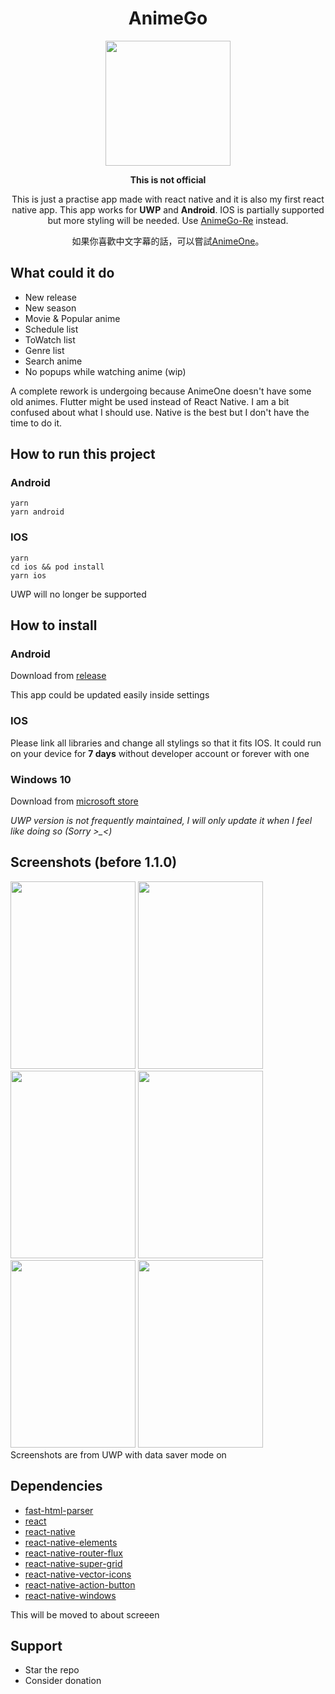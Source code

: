 <div align="center">
<h1>AnimeGo</h1>
<img src="https://raw.githubusercontent.com/HenryQuan/AnimeGo-Legacy/master/sketch/Icons/AppIcon.png" width="200px" height="200px" />

**This is not official**

This is just a practise app made with react native and it is also my first react native app.
This app works for **UWP** and **Android**. IOS is partially supported but more styling will be needed.
Use [AnimeGo-Re](https://github.com/HenryQuan/AnimeGo-Re/tree/85753e37de4023f038b591de7d832445a0eb55a3) instead.

如果你喜歡中文字幕的話，可以嘗試[AnimeOne](https://github.com/HenryQuan/AnimeOne)。
</div>

## What could it do
- New release
- New season
- Movie & Popular anime
- Schedule list
- ToWatch list
- Genre list
- Search anime
- No popups while watching anime (wip)

A complete rework is undergoing because AnimeOne doesn't have some old animes. Flutter might be used instead of React Native. I am a bit confused about what I should use. Native is the best but I don't have the time to do it. 

## How to run this project
### Android
~~~~
yarn
yarn android
~~~~
### IOS
~~~~
yarn
cd ios && pod install
yarn ios
~~~~

UWP will no longer be supported

## How to install
### **Android**
Download from [release](https://github.com/HenryQuan/React-Native-GoGoAnime/releases)

This app could be updated easily inside settings
### **IOS**
Please link all libraries and change all stylings so that it fits IOS. It could run on your device for **7 days** without developer account or forever with one
### **Windows 10**
Download from [microsoft store](https://www.microsoft.com/en-AU/store/p/anime-go/9mx3qr26zfdj?rtc=1)

*UWP version is not frequently maintained, I will only update it when I feel like doing so (Sorry >_<)*

## Screenshots (before 1.1.0)
<div>
  <img src="https://raw.githubusercontent.com/HenryQuan/React-Native-GoGoAnime/react-native/screenshots/UWP/1.PNG" width="200px" height="300px" />
  <img src="https://raw.githubusercontent.com/HenryQuan/React-Native-GoGoAnime/react-native/screenshots/UWP/2.PNG" width="200px" height="300px" />
  <img src="https://raw.githubusercontent.com/HenryQuan/React-Native-GoGoAnime/react-native/screenshots/UWP/3.PNG" width="200px" height="300px" />
  <img src="https://raw.githubusercontent.com/HenryQuan/React-Native-GoGoAnime/react-native/screenshots/UWP/4.PNG" width="200px" height="300px" />
  <img src="https://raw.githubusercontent.com/HenryQuan/React-Native-GoGoAnime/react-native/screenshots/UWP/5.PNG" width="200px" height="300px" />
  <img src="https://raw.githubusercontent.com/HenryQuan/React-Native-GoGoAnime/react-native/screenshots/UWP/6.PNG" width="200px" height="300px" />
</div>
Screenshots are from UWP with data saver mode on

## Dependencies
* [fast-html-parser](https://github.com/ashi009/node-fast-html-parser)
* [react](https://github.com/facebook/react)
* [react-native](https://github.com/facebook/react-native)
* [react-native-elements](https://github.com/react-native-training/react-native-elements)
* [react-native-router-flux](https://github.com/aksonov/react-native-router-flux)
* [react-native-super-grid](https://github.com/saleel/react-native-super-grid)
* [react-native-vector-icons](https://github.com/oblador/react-native-vector-icons)
* [react-native-action-button](https://github.com/mastermoo/react-native-action-button)
* [react-native-windows](https://github.com/Microsoft/react-native-windows)

This will be moved to about screeen

## Support
- Star the repo
- Consider donation
